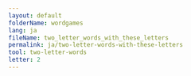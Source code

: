 ```yaml
---
layout: default
folderName: wordgames
lang: ja
fileName: two_letter_words_with_these_letters
permalink: ja/two-letter-words-with-these-letters
tool: two-letter-words
letter: 2
---
```

